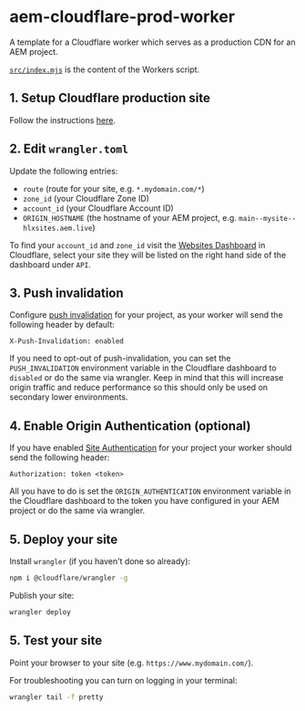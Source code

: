 # aem-cloudflare-prod-worker

A template for a Cloudflare worker which serves as a production CDN for an AEM project.

[`src/index.mjs`](https://github.com/adobe/helix-cloudflare-prod-worker-template/blob/main/src/index.mjs) is the content of the Workers script.

## 1. Setup Cloudflare production site

Follow the instructions [here](https://www.aem.live/docs/byo-cdn-cloudflare-setup).

## 2. Edit `wrangler.toml`

Update the following entries:

- `route` (route for your site, e.g. `*.mydomain.com/*`)
- `zone_id` (your Cloudflare Zone ID)
- `account_id` (your Cloudflare Account ID)
- `ORIGIN_HOSTNAME` (the hostname of your AEM project, e.g. `main--mysite--hlxsites.aem.live`)

To find your `account_id` and `zone_id` visit the [Websites Dashboard](https://dash.cloudflare.com/zones) in Cloudflare, select your site they will be listed on the right hand side of the dashboard under `API`.

## 3. Push invalidation

Configure [push invalidation](https://www.aem.live/docs/setup-byo-cdn-push-invalidation#cloudflare) for your project, as your worker will send the following header by default:

```
X-Push-Invalidation: enabled
```

If you need to opt-out of push-invalidation, you can set the `PUSH_INVALIDATION` environment variable in the Cloudflare dashboard to `disabled` or do the same via wrangler. Keep in mind that this will increase origin traffic and reduce performance so this should only be used on secondary lower environments.

## 4. Enable Origin Authentication (optional)

If you have enabled [Site Authentication](https://www.aem.live/docs/authentication-setup-site) for your project your worker should send the following header:

```
Authorization: token <token>
```

All you have to do is set the `ORIGIN_AUTHENTICATION` environment variable in the Cloudflare dashboard to the token you have configured in your AEM project or do the same via wrangler.

## 5. Deploy your site

Install `wrangler` (if you haven't done so already):

```sh
npm i @cloudflare/wrangler -g
```

Publish your site:

```sh
wrangler deploy
```

## 5. Test your site

Point your browser to your site (e.g. `https://www.mydomain.com/`).

For troubleshooting you can turn on logging in your terminal:

```sh
wrangler tail -f pretty
```
